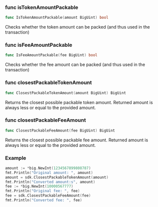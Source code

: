 ### func isTokenAmountPackable

```go
func IsTokenAmountPackable(amount BigUint) bool
```
Checks whether the token amount can be packed (and thus used in the transaction)

### func isFeeAmountPackable

```go
func IsFeeAmountPackable(fee BigUint) bool
```
Checks whether the fee amount can be packed (and thus used in the transaction)

### func closestPackableTokenAmount

```go
func ClosestPackableTokenAmount(amount BigUint) BigUint
```
Returns the closest possible packable token amount.
Returned amount is always less or equal to the provided amount.

### func closestPackableFeeAmount

```go
func ClosestPackableFeeAmount(fee BigUint) BigUint
```
Returns the closest possible packable fee amount.
Returned amount is always less or equal to the provided amount.

### Example
```go
amount := *big.NewInt(1234567899808787)
fmt.Println("Original amount: ", amount)
amount = sdk.ClosestPackableTokenAmount(amount)
fmt.Println("Converted amount:s", amount)
fee := *big.NewInt(10000567777)
fmt.Println("Original fee: ", fee)
fee = sdk.ClosestPackableFeeAmount(fee)
fmt.Println("Converted fee: ", fee)
```

